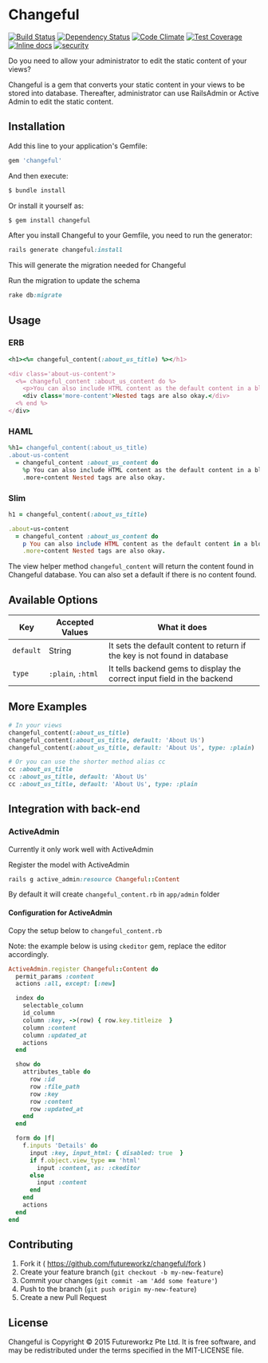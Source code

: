 # Changeful

[![Build Status](https://travis-ci.org/futureworkz/changeful.svg?branch=master)](https://travis-ci.org/futureworkz/changeful)
[![Dependency Status](https://gemnasium.com/futureworkz/changeful.svg)](https://gemnasium.com/futureworkz/changeful)
[![Code Climate](https://codeclimate.com/github/futureworkz/changeful/badges/gpa.svg)](https://codeclimate.com/github/futureworkz/changeful)
[![Test Coverage](https://codeclimate.com/github/futureworkz/changeful/badges/coverage.svg)](https://codeclimate.com/github/futureworkz/changeful/coverage)
[![Inline docs](http://inch-ci.org/github/futureworkz/changeful.svg)](http://inch-ci.org/github/futureworkz/changeful)
[![security](https://hakiri.io/github/futureworkz/changeful/master.svg)](https://hakiri.io/github/futureworkz/changeful/master)

Do you need to allow your administrator to edit the static content of your views?

Changeful is a gem that converts your static content in your views to be stored into database. Thereafter, administrator can use RailsAdmin or Active Admin to edit the static content.

## Installation

Add this line to your application's Gemfile:

```ruby
gem 'changeful'
```

And then execute:

```ruby
$ bundle install
```

Or install it yourself as:

```ruby
$ gem install changeful
```

After you install Changeful to your Gemfile, you need to run the generator:

```ruby
rails generate changeful:install
```

This will generate the migration needed for Changeful

Run the migration to update the schema

```ruby
rake db:migrate
```

## Usage

### ERB
```ruby
<h1><%= changeful_content(:about_us_title) %></h1>

<div class='about-us-content'>
  <%= changeful_content :about_us_content do %>
    <p>You can also include HTML content as the default content in a block.</p>
    <div class='more-content'>Nested tags are also okay.</div>
  <% end %>
</div>
```

### HAML
```ruby
%h1= changeful_content(:about_us_title)
.about-us-content
  = changeful_content :about_us_content do
    %p You can also include HTML content as the default content in a block.
    .more-content Nested tags are also okay.
```

### Slim
```ruby
h1 = changeful_content(:about_us_title)

.about-us-content
  = changeful_content :about_us_content do
    p You can also include HTML content as the default content in a block.
    .more-content Nested tags are also okay.
```

The view helper method `changeful_content` will return the content found in Changeful database. You can also set a default if there is no content found.

## Available Options

Key | Accepted Values | What it does
---|---|--- 
`default` | String | It sets the default content to return if the key is not found in database
`type` | `:plain`, `:html` | It tells backend gems to display the correct input field in the backend

## More Examples

```ruby
# In your views
changeful_content(:about_us_title)
changeful_content(:about_us_title, default: 'About Us')
changeful_content(:about_us_title, default: 'About Us', type: :plain) 

# Or you can use the shorter method alias cc
cc :about_us_title
cc :about_us_title, default: 'About Us'
cc :about_us_title, default: 'About Us', type: :plain
```

## Integration with back-end

### ActiveAdmin
Currently it only work well with ActiveAdmin

Register the model with ActiveAdmin

```ruby
rails g active_admin:resource Changeful::Content
``` 

By default it will create `changeful_content.rb` in `app/admin` folder

#### Configuration for ActiveAdmin

Copy the setup below to `changeful_content.rb`

Note: the example below is using `ckeditor` gem, replace the editor accordingly.

```ruby
ActiveAdmin.register Changeful::Content do
  permit_params :content
  actions :all, except: [:new]

  index do
    selectable_column
    id_column
    column :key, ->(row) { row.key.titleize  }
    column :content
    column :updated_at
    actions
  end

  show do
    attributes_table do
      row :id
      row :file_path
      row :key
      row :content
      row :updated_at
    end
  end

  form do |f|
    f.inputs 'Details' do
      input :key, input_html: { disabled: true  }
      if f.object.view_type == 'html'
        input :content, as: :ckeditor
      else
        input :content
      end
    end
    actions
  end
end
```
## Contributing

1. Fork it ( https://github.com/futureworkz/changeful/fork   )
2. Create your feature branch (`git checkout -b my-new-feature`)
3. Commit your changes (`git commit -am 'Add some feature'`)
4. Push to the branch (`git push origin my-new-feature`)
5. Create a new Pull Request

## License
Changeful is Copyright © 2015 Futureworkz Pte Ltd. It is free software, and may be redistributed under the terms specified in the MIT-LICENSE file.
